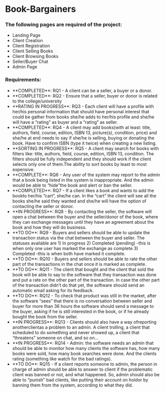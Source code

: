 # Book-Bargainers
<h3>The following pages are required of the project:</h3>
<ul>
  <li>Landing Page</li>
  <li>Client Creation</li>
  <li>Client Registration</li>
  <li>Client Selling Books</li>
  <li>Client Browsing Books</li>
  <li>Seller/Buyer Chat</li>
  <li>Admin Page</li>
 </ul>

<h3>Requirements:</h3>
<ul>
  <li>**COMPLETED**: RQ1 - A client can be a seller, a buyer or a donor.</li>
  <li>**COMPLETED**: RQ2 - Ensure that a seller, buyer or donor is related to the college/university </li>
  <li>**RATING IN PROGRESS**: RQ3 - Each client will have a profile with her/his personal information that should have personal interest that could be gather from books she/he adds to her/his profile and she/he will have a “rating” as buyer and a “rating” as seller.</li>
  <li>**COMPLETED**: RQ4 - A client may add books(with at least: title, authors, field, course, edition, ISBN 13, picture(s), condition, price) and she/he at end needs to say if she/he is selling, buying or donating the book. Have to confirm ISBN (type it twice) when creating a new listing.</li>
  <li>**SORTING IN PROGRESS**: RQ5 - A client may search for books with filters like: title, authors, field, course, edition, ISBN 13, condition. The filters should be fully independent and they should work if the client selects only one of them.The ability to sort books by least to most expensive.</li>
  <li>**COMPLETE**: RQ6 - Any user of the system may report to the admin that a book being listed in the system is inappropriate. And the admin would be able to “hide”the book and alert or ban the seller.</li>
  <li>**COMPLETED**: RQ7 - If a client likes a book and wants to add the bookto her/his “cart”, she/he can. In the “cart” the client will see all the books she/he said they wanted and she/he will have the option of contacting the seller or donor.</li>
  <li>**IN PROGRESS**: RQ8 - By contacting the seller, the software will open a chat between the buyer and the seller/donor of the book, where they can exchange messages until they have an agreement about the book and how they will do business.</li>
  <li>**TO DO**: RQ9 - Buyers and sellers should be able to update the transaction status via the chat between the buyer and seller. The statuses available are 1) In progress 2) Completed (pending) -this is when only one user has marked the exchange as complete 3) Completed -this is when both have marked it complete.</li>
  <li>**TO DO**: RQ10 - Buyers and sellers should be able to rate the other part of the transactions in the chat once it is marked as complete.</li>
  <li>**TO DO**: RQ11 - The client that bought and the client that sold the book will be able to say to the software that they transaction was done and put a rate on the other part of the transaction. In case the other part of the transaction didn’t do that yet, the software should send an automatic email asking for its feedback.</li>
  <li>**TO DO**: RQ12 - To check that product was still in the market, after the software “sees” that there is no conversation between seller and buyer for more than 36 hours the software should send a message to the buyer, asking if he is still interested in the book, or if he already bought the book from the seller.</li>
  <li>**IN PROGRESS**: RQ13 - Clients should also have a way ofreporting anotherclientas a problem to an admin. A client trolling, a client that scheduled to do something and never showed up, a client that “threatens” someone on chat, and so on...</li>
  <li>**IN PROGRESS**: RQ14 - Admin:  the software needs an admin that should be able to monitor how many clients the software has, how many books were sold, how many book searches were done. And the clients rating (something like watch for the bad ratings).</li>
  <li>**TO DO**: RQ15 - If a client reports someone to admin, the person in charge of admin should be able to answer to client if the problematic client was banned or not, and what happened. So, admin should also be able to “punish” bad clients, like putting their account on holdor by banning them from the system, according to what they did.</li>
</ul>


